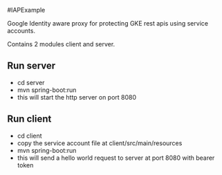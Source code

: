 #IAPExample

Google Identity aware proxy for protecting GKE rest apis using service accounts.

Contains 2 modules client and server. 

## Run server
- cd server
- mvn spring-boot:run
- this will start the http server on port 8080

## Run client
- cd client
- copy the service account file at client/src/main/resources
- mvn spring-boot:run
- this will send a hello world request to server at port 8080 with bearer token